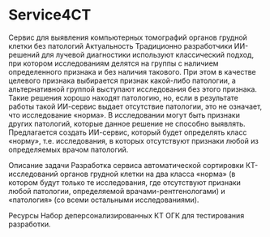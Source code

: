 # Service4CT
Сервис для выявления компьютерных томографий органов грудной клетки без патологий
Актуальность
Традиционно разработчики ИИ-решений для лучевой диагностики используют классический подход, при котором исследованиям делятся на группы с наличием определенного признака и без наличия такового. 
При этом в качестве целевого признака выбирается признак какой-либо патологии, а альтернативной группой выступают исследования без этого признака. Такие решения хорошо находят патологию, 
но, если в результате работы такой ИИ-сервис выдает отсутствие патологии, это не означает, что исследование «норма». 
В исследовании могут быть признаки других патологий, которые данное решение не способно выявлять. Предлагается создать ИИ-сервис, который будет определять класс «норму», 
т.е. исследования, в которых отсутствуют признаки любой из определяемых врачом патологий.

Описание задачи
Разработка сервиса автоматической сортировки КТ-исследований органов грудной клетки на два класса «норма» (в котором будут только те исследования, 
где отсутствуют признаки любой патологии, определяемой врачами-рентгенологами) и «патология» (со всеми остальными исследованиями).

Ресурсы
Набор деперсонализированных КТ ОГК для тестирования разработки.
